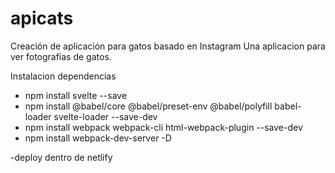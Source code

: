 # apicats
Creación de aplicación para gatos basado en Instagram
Una aplicacion para ver fotografias de gatos.

Instalacion dependencias
 - npm install svelte --save
 - npm install @babel/core @babel/preset-env @babel/polyfill babel-loader svelte-loader --save-dev
 - npm install webpack webpack-cli html-webpack-plugin --save-dev
 - npm install webpack-dev-server -D

 -deploy dentro de netlify